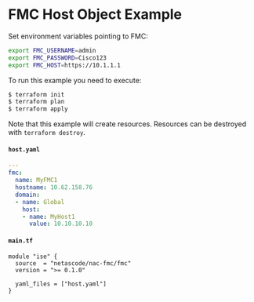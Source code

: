 <!-- BEGIN_TF_DOCS -->
# FMC Host Object Example

Set environment variables pointing to FMC:

```bash
export FMC_USERNAME=admin
export FMC_PASSWORD=Cisco123
export FMC_HOST=https://10.1.1.1
```

To run this example you need to execute:

```bash
$ terraform init
$ terraform plan
$ terraform apply
```

Note that this example will create resources. Resources can be destroyed with `terraform destroy`.

#### `host.yaml`

```yaml
---
fmc:
  name: MyFMC1
  hostname: 10.62.158.76
  domain:
  - name: Global
    host:
    - name: MyHost1
      value: 10.10.10.10
```

#### `main.tf`

```hcl
module "ise" {
  source  = "netascode/nac-fmc/fmc"
  version = ">= 0.1.0"

  yaml_files = ["host.yaml"]
}
```
<!-- END_TF_DOCS -->